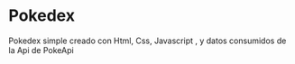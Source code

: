 # Pokedex
Pokedex simple creado con Html, Css, Javascript ,  y datos consumidos de la Api de PokeApi
